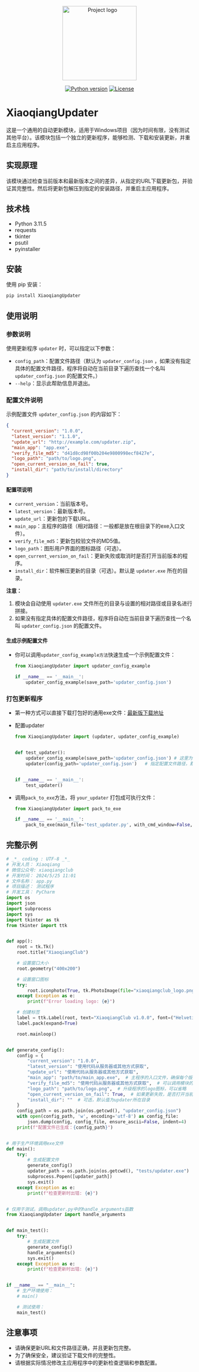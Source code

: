 <p align="center"><a href="https://github.com/xiaoqiangclub/XiaoqiangUpdater"><img width="200" src="img/logo.png" alt="Project logo"></a></p>

<p align="center">
  <a href="https://www.python.org/downloads/release/python-3115/"><img src="https://img.shields.io/badge/Python-3.11.5-blue" alt="Python version"></a>
  <a href="https://github.com/xiaoqiangclub/updater/blob/master/LICENSE"><img src="https://img.shields.io/github/license/xiaoqiangclub/updater" alt="License"></a>
</p>

# XiaoqiangUpdater

这是一个通用的自动更新模块，适用于Windows项目（因为时间有限，没有测试其他平台）。该模块包括一个独立的更新程序，能够检测、下载和安装更新，并重启主应用程序。

## 实现原理

该模块通过检查当前版本和最新版本之间的差异，从指定的URL下载更新包，并验证其完整性。然后将更新包解压到指定的安装路径，并重启主应用程序。

## 技术栈

- Python 3.11.5
- requests
- tkinter
- psutil
- pyinstaller

## 安装

使用 pip 安装：

```sh
pip install XiaoqiangUpdater
```

## 使用说明

### 参数说明

使用更新程序 `updater` 时，可以指定以下参数：

- `config_path`：配置文件路径（默认为 `updater_config.json`
  ，如果没有指定具体的配置文件路径，程序将自动在当前目录下遍历查找一个名叫 `updater_config.json` 的配置文件。）
- `--help`：显示此帮助信息并退出。

### 配置文件说明

示例配置文件 `updater_config.json` 的内容如下：

```json
{
  "current_version": "1.0.0",
  "latest_version": "1.1.0",
  "update_url": "http://example.com/updater.zip",
  "main_app": "app.exe",
  "verify_file_md5": "d41d8cd98f00b204e9800998ecf8427e",
  "logo_path": "path/to/logo.png",
  "open_current_version_on_fail": true,
  "install_dir": "path/to/install/directory"
}
```

#### 配置项说明

- `current_version`：当前版本号。
- `latest_version`：最新版本号。
- `update_url`：更新包的下载URL。
- `main_app`：主程序的路径（相对路径：一般都是放在根目录下的exe入口文件）。
- `verify_file_md5`：更新包校验文件的MD5值。
- `logo_path`：图形用户界面的图标路径（可选）。
- `open_current_version_on_fail`：更新失败或取消时是否打开当前版本的程序。
- `install_dir`：软件解压更新的目录（可选）。默认是 `updater.exe` 所在的目录。

**注意：**

1. 模块会自动使用 `updater.exe` 文件所在的目录与设置的相对路径或目录名进行拼接。
2. 如果没有指定具体的配置文件路径，程序将自动在当前目录下遍历查找一个名叫 `updater_config.json` 的配置文件。

#### 生成示例配置文件

- 你可以调用`updater_config_example方法`快速生成一个示例配置文件：

   ```python
   from XiaoqiangUpdater import updater_config_example

   if __name__ == '__main__':
       updater_config_example(save_path='updater_config.json')
   ```

### 打包更新程序
- 第一种方式可以直接下载打包好的通用exe文件：[最新版下载地址]()

- 配置updater
   ```python
   from XiaoqiangUpdater import (updater, updater_config_example)

   
   def test_updater():
       updater_config_example(save_path='updater_config.json') # 这里为了方便生成一个示例配置文件
       updater(config_path='updater_config.json')   # 指定配置文件路径，默认会自动在当前目录下查找名为updater_config.json的配置文件
   
   
   if __name__ == '__main__':
       test_updater()
   ```
  
- 调用`pack_to_exe`方法，将 `your_updater` 打包成可执行文件：
   ```python
   from XiaoqiangUpdater import pack_to_exe
   
   if __name__ == '__main__':
       pack_to_exe(main_file='test_updater.py', with_cmd_window=False, app_ico_logo=None)
   ```

## 完整示例

```python
# _*_ coding : UTF-8 _*_
# 开发人员： Xiaoqiang
# 微信公众号: xiaoqiangclub
# 开发时间： 2024/5/25 11:01
# 文件名称： app.py
# 项目描述： 测试程序
# 开发工具： PyCharm
import os
import json
import subprocess
import sys
import tkinter as tk
from tkinter import ttk


def app():
    root = tk.Tk()
    root.title("XiaoqiangClub")

    # 设置窗口大小
    root.geometry("400x200")

    # 设置窗口图标
    try:
        root.iconphoto(True, tk.PhotoImage(file="xiaoqiangclub_logo.png"))
    except Exception as e:
        print(f"Error loading logo: {e}")

    # 创建标签
    label = ttk.Label(root, text="XiaoqiangClub v1.0.0", font=("Helvetica", 24))
    label.pack(expand=True)

    root.mainloop()


def generate_config():
    config = {
        "current_version": "1.0.0",
        "latest_version": "使用代码从服务器或其他方式获取",
        "update_url": "使用代码从服务器或其他方式获取",
        "main_app": "path/to/main_app.exe",  # 主程序的入口文件，确保每个版本的主程序入口文件名都相同
        "verify_file_md5": "使用代码从服务器或其他方式获取",  # 可以调用模块的get_file_md5()方法来生成md5再放到服务器
        "logo_path": "path/to/logo.png",  # 升级程序的logo图标，可以省略
        "open_current_version_on_fail": True,  # 如果更新失败，是否打开当前版本的应用程序
        "install_dir": ""  # 可选，默认值为updater所在目录
    }
    config_path = os.path.join(os.getcwd(), "updater_config.json")
    with open(config_path, 'w', encoding='utf-8') as config_file:
        json.dump(config, config_file, ensure_ascii=False, indent=4)
    print(f"配置文件已生成：{config_path}")


# 用于生产环境调用exe文件
def main():
    try:
        # 生成配置文件
        generate_config()
        updater_path = os.path.join(os.getcwd(), "tests/updater.exe")
        subprocess.Popen([updater_path])
        sys.exit()
    except Exception as e:
        print(f"检查更新时出错: {e}")


# 仅用于测试，调用updater.py中的handle_arguments函数
from XiaoqiangUpdater import handle_arguments


def main_test():
    try:
        # 生成配置文件
        generate_config()
        handle_arguments()
        sys.exit()
    except Exception as e:
        print(f"检查更新时出错: {e}")


if __name__ == "__main__":
    # 生产环境使用：
    # main()

    # 测试使用：
    main_test()
```

## 注意事项

- 请确保更新URL和文件路径正确，并且更新包完整。
- 为了确保安全，建议验证下载文件的完整性。
- 请根据实际情况修改主应用程序中的更新检查逻辑和参数配置。